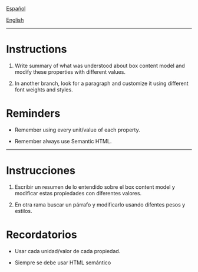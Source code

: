 [Español](#Instrucciones)

[English](#Instructions)

---

# Instructions

1. Write summary of what was understood about box content model and modify these properties with different values.

2. In another branch, look for a paragraph and customize it using different font weights and styles.

# Reminders

- Remember using every unit/value of each property.

- Remember always use Semantic HTML.

---

# Instrucciones

1. Escribir un resumen de lo entendido sobre el box content model y modificar estas propiedades con diferentes valores.

2. En otra rama buscar un párrafo y modificarlo usando difentes pesos y estilos.

# Recordatorios

- Usar cada unidad/valor de cada propiedad.

- Siempre se debe usar HTML semántico
